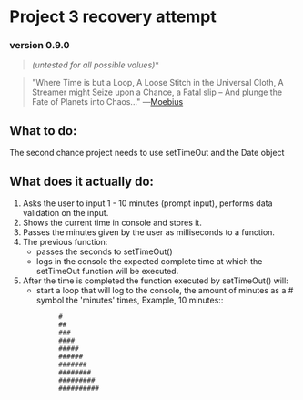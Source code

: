 # Project 3 recovery attempt
### version 0.9.0

> *(untested for all possible values)**


> "Where Time is but a Loop,
A Loose Stitch
in the Universal Cloth,
A Streamer might Seize
upon a Chance, a Fatal slip –
And plunge the Fate
of Planets into Chaos..."
―[Moebius](https://static.wikia.nocookie.net/legacyofkain/images/5/57/VOICE27.XA-4-.oga/revision/latest?cb=20181227192421)

## What to do:

The second chance project needs to use setTimeOut and the Date object

## What does it actually do:

1. Asks the user to input 1 - 10 minutes (prompt input), performs data validation on the input.
1. Shows the current time in console and stores it.
1. Passes the minutes given by the user as milliseconds to a function.
1. The previous function:
    * passes the seconds to setTimeOut()
    * logs in the console the expected complete time at which the setTimeOut function will be executed.
1. After the time is completed the function executed by setTimeOut() will:
    * start a loop that will log to the console, the amount of minutes as a # symbol the 'minutes' times, Example, 10 minutes::
```
            #
            ##
            ###
            ####
            #####
            ######
            #######
            ########
            #########
            ##########
```


